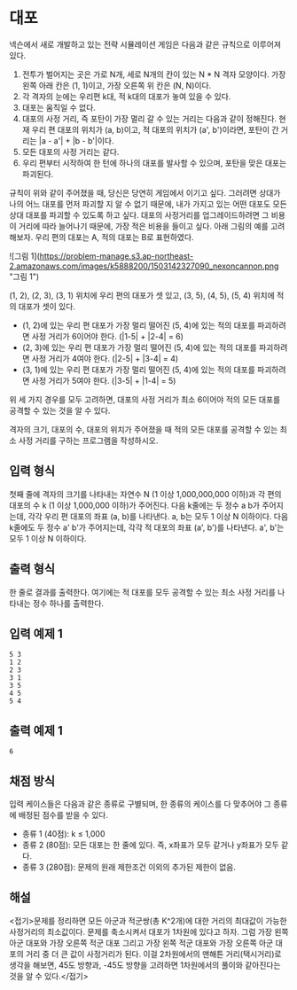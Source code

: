 # 대포 

넥슨에서 새로 개발하고 있는 전략 시뮬레이션 게임은 다음과 같은 규칙으로 이루어져 있다.
 
1. 전투가 벌어지는 곳은 가로 N개, 세로 N개의 칸이 있는 N * N 격자 모양이다. 가장 왼쪽 아래 칸은 (1, 1)이고, 가장 오른쪽 위 칸은 (N, N)이다. 
2. 각 격자의 눈에는 우리편 k대, 적 k대의 대포가 놓여 있을 수 있다. 
3. 대포는 움직일 수 없다. 
4. 대포의 사정 거리, 즉 포탄이 가장 멀리 갈 수 있는 거리는 다음과 같이 정해진다. 현재 우리 편 대포의 위치가 (a, b)이고, 적 대포의 위치가 (a&#39;, b&#39;)이라면, 포탄이 간 거리는 |a - a&#39;| + |b - b&#39;|이다. 
5. 모든 대포의 사정 거리는 같다. 
6. 우리 편부터 시작하여 한 턴에 하나의 대포를 발사할 수 있으며, 포탄을 맞은 대포는 파괴된다. 

규칙이 위와 같이 주어졌을 때, 당신은 당연히 게임에서 이기고 싶다. 그러려면 상대가 나의 어느 대포를 먼저 파괴할 지 알 수 없기 때문에, 내가 가지고 있는 어떤 대포도 모든 상대 대포를 파괴할 수 있도록 하고 싶다. 대포의 사정거리를 업그레이드하려면 그 비용이 거리에 따라 늘어나기 때문에, 가장 적은 비용을 들이고 싶다. 아래 그림의 예를 고려해보자.  우리 편의 대포는 A, 적의 대포는 B로 표현하였다. 

![그림 1](https://problem-manage.s3.ap-northeast-2.amazonaws.com/images/k5888200/1503142327090_nexoncannon.png &quot;그림 1&quot;)

(1, 2), (2, 3), (3, 1) 위치에 우리 편의 대포가 셋 있고, (3, 5), (4, 5), (5, 4) 위치에 적의 대포가 셋이 있다. 

* (1, 2)에 있는 우리 편 대포가 가장 멀리 떨어진 (5, 4)에 있는 적의 대포를 파괴하려면 사정 거리가 6이어야 한다. (|1-5| + |2-4| = 6)
* (2, 3)에 있는 우리 편 대포가 가장 멀리 떨어진 (5, 4)에 있는 적의 대포를 파괴하려면 사정 거리가 4여야 한다. (|2-5| + |3-4| = 4)
* (3, 1)에 있는 우리 편 대포가 가장 멀리 떨어진 (5, 4)에 있는 적의 대포를 파괴하려면 사정 거리가 5여야 한다. (|3-5| + |1-4| = 5)

위 세 가지 경우를 모두 고려하면, 대포의 사정 거리가 최소 6이어야 적의 모든 대포를 공격할 수 있는 것을 알 수 있다. 

격자의 크기, 대포의 수, 대포의 위치가 주어졌을 때 적의 모든 대포를 공격할 수 있는 최소 사정 거리를 구하는 프로그램을 작성하시오. 
  
## 입력 형식  
첫째 줄에 격자의 크기를 나타내는 자연수 N (1 이상 1,000,000,000 이하)과 각 편의 대포의 수 k (1 이상 1,000,000 이하)가 주어진다. 다음 k줄에는 두 정수 a b가 주어지는데, 각각 우리 편 대포의 좌표 (a, b)를 나타낸다. a, b는 모두 1 이상 N 이하이다. 다음 k줄에도 두 정수 a&#39; b&#39;가 주어지는데, 각각 적 대포의 좌표 (a&#39;, b&#39;)를 나타낸다.  a&#39;, b&#39;는 모두 1 이상 N 이하이다. 

## 출력 형식 

한 줄로 결과를 출력한다. 여기에는 적 대포를 모두 공격할 수 있는 최소 사정 거리를 나타내는 정수 하나를 출력한다. 

## 입력 예제 1 
```
5 3
1 2
2 3
3 1
3 5
4 5
5 4
```

## 출력 예제 1
```
6
```

## 채점 방식 
입력 케이스들은 다음과 같은 종류로 구별되며, 한 종류의 케이스를 다 맞추어야 그 종류에 배정된 점수를 받을 수 있다. 

* 종류 1 (40점): k ≤ 1,000
* 종류 2 (80점): 모든 대포는 한 줄에 있다. 즉, x좌표가 모두 같거나 y좌표가 모두 같다.  
* 종류 3 (280점): 문제의 원래 제한조건 이외의 추가된 제한이 없음.



## 해설

<접기>문제를 정리하면 모든 아군과 적군쌍(총 K^2개)에 대한 거리의 최대값이 가능한 사정거리의 최소값이다. 문제를 축소시켜서 대포가 1차원에 있다고 하자. 그럼 가장 왼쪽 아군 대포와 가장 오른쪽 적군 대포 그리고 가장 왼쪽 적군 대포와 가장 오른쪽 아군 대포의 거리 중 더 큰 값이 사정거리가 된다. 이걸 2차원에서의 맨해튼 거리(택시거리)로 생각을 해보면, 45도 방향과, -45도 방향을 고려하면 1차원에서의 풀이와 같아진다는 것을 알 수 있다.</접기>
